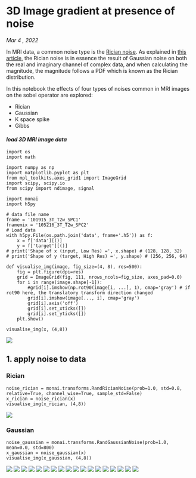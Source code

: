 # 3D Image gradient at presence of noise
*Mar 4 , 2022*

In MRI data, a common noise type is the [Rician noise](https://doi.org/10.1002/mrm.1910340618). As explained in [this article](https://doi.org/10.1002/cmr.a.20124), the Rician noise is in essence the result of Gaussian noise on both the real and imaginary channel of complex data, and when calculating the magnitude, the magnitude follows a PDF which is known as the Rician distribution.

In this notebook the effects of four types of noises common in MRI images on the sobel operator are explored:
- Rician
- Gaussian
- K space spike
- Gibbs

#### _load 3D MRI image data_

```
import os
import math

import numpy as np
import matplotlib.pyplot as plt
from mpl_toolkits.axes_grid1 import ImageGrid
import scipy, scipy.io
from scipy import ndimage, signal

import monai
import h5py
```
```
# data file name
fname = '101915_3T_T2w_SPC1'
fnamemix = '105216_3T_T2w_SPC2'
# Load data
with h5py.File(os.path.join('data', fname+'.h5')) as f:
    x = f['data'][()]
    y = f['target'][()]
# print('Shape of x (input, Low Res) =', x.shape) # (128, 128, 32)
# print('Shape of y (target, High Res) =', y.shape) # (256, 256, 64)
```
```
def visualise_img(image, fig_size=(4, 8), res=500):
    fig = plt.figure(dpi=res)
    grid = ImageGrid(fig, 111, nrows_ncols=fig_size, axes_pad=0.0)
    for i in range(image.shape[-1]):
        #grid[i].imshow(np.rot90(image[i, ...], 1), cmap='gray') # if rot90 here, the translatory transform direction changed
        grid[i].imshow(image[..., i], cmap='gray')
        grid[i].axis('off')
        grid[i].set_xticks([])
        grid[i].set_yticks([])
    plt.show()
```
```
visualise_img(x, (4,8))
```

![](https://github.com/Zshek001/HKU_BISP_2022_Shihao/blob/main/220304_MRI_Noise_effects_gradient/celloutput/1original.png)

## 1. apply noise to data
### Rician
```
noise_rician = monai.transforms.RandRicianNoise(prob=1.0, std=0.8, relative=True, channel_wise=True, sample_std=False)
x_rician = noise_rician(x)
visualise_img(x_rician, (4,8))
```

![](https://github.com/Zshek001/HKU_BISP_2022_Shihao/blob/main/220304_MRI_Noise_effects_gradient/celloutput/2rician.png)

### Gaussian

```
noise_gaussian = monai.transforms.RandGaussianNoise(prob=1.0, mean=0.0, std=800)
x_gaussian = noise_gaussian(x)
visualise_img(x_gaussian, (4,8))
```

![](https://github.com/Zshek001/HKU_BISP_2022_Shihao/blob/main/220304_MRI_Noise_effects_gradient/celloutput/3gaussian.png)
![](https://github.com/Zshek001/HKU_BISP_2022_Shihao/blob/main/220304_MRI_Noise_effects_gradient/celloutput/4kspacespike.png)
![](https://github.com/Zshek001/HKU_BISP_2022_Shihao/blob/main/220304_MRI_Noise_effects_gradient/celloutput/5gibbs.png)
![](https://github.com/Zshek001/HKU_BISP_2022_Shihao/blob/main/220304_MRI_Noise_effects_gradient/celloutput/6sobeloriginal.png)
![](https://github.com/Zshek001/HKU_BISP_2022_Shihao/blob/main/220304_MRI_Noise_effects_gradient/celloutput/7sobelrician.png)
![](https://github.com/Zshek001/HKU_BISP_2022_Shihao/blob/main/220304_MRI_Noise_effects_gradient/celloutput/8sobelgaussian.png)
![](https://github.com/Zshek001/HKU_BISP_2022_Shihao/blob/main/220304_MRI_Noise_effects_gradient/celloutput/9sobelkspacespike.png)
![](https://github.com/Zshek001/HKU_BISP_2022_Shihao/blob/main/220304_MRI_Noise_effects_gradient/celloutput/10sobelgibbs.png)
![](https://github.com/Zshek001/HKU_BISP_2022_Shihao/blob/main/220304_MRI_Noise_effects_gradient/celloutput/11kspacespike_2.png)
![](https://github.com/Zshek001/HKU_BISP_2022_Shihao/blob/main/220304_MRI_Noise_effects_gradient/celloutput/12sobelkspacespike_2.png)
![](https://github.com/Zshek001/HKU_BISP_2022_Shihao/blob/main/220304_MRI_Noise_effects_gradient/celloutput/13fftoriginalpng)
![](https://github.com/Zshek001/HKU_BISP_2022_Shihao/blob/main/220304_MRI_Noise_effects_gradient/celloutput/14fftsobeloriginal.png)
![](https://github.com/Zshek001/HKU_BISP_2022_Shihao/blob/main/220304_MRI_Noise_effects_gradient/celloutput/15comparefftoriginal_sobeloriginal.png)
![](https://github.com/Zshek001/HKU_BISP_2022_Shihao/blob/main/220304_MRI_Noise_effects_gradient/celloutput/16diff_fftsobeloriginal.png)
![](https://github.com/Zshek001/HKU_BISP_2022_Shihao/blob/main/220304_MRI_Noise_effects_gradient/celloutput/17fftKspacespike_2.png)
![](https://github.com/Zshek001/HKU_BISP_2022_Shihao/blob/main/220304_MRI_Noise_effects_gradient/celloutput/18fftsobelKspacespike_2.png)
![](https://github.com/Zshek001/HKU_BISP_2022_Shihao/blob/main/220304_MRI_Noise_effects_gradient/celloutput/19diff_fftsobelKspacespike_2.png)
![](https://github.com/Zshek001/HKU_BISP_2022_Shihao/blob/main/220304_MRI_Noise_effects_gradient/celloutput/20ifft_diff_fftsobelKspacespile_2.png)

